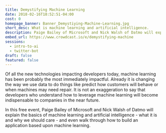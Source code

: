 ```yaml
---
title: Demystifying Machine Learning
date: 2018-02-16T18:52:51-04:00
cost: 0
homepage_banner: Banner_Demystiying-Machine-Learning.jpg
short_desc: What is machine learning and artificial intelligence.
description: Paige Bailey of Microsoft and Nick Walsh of Datmo will explain the basics of machine learning and artificial intelligence.
embed_url: https://www.crowdcast.io/e/demystifying-machine
sessions:
  - intro-to-ai
  - twitter-bot
draft: false
featured: false
---
```


Of all the new technologies impacting developers today, machine learning has been probably the most immediately impactful. Already it is changing the way we use data to do things like predict how customers will behave or when machines may need repair. It is not an exaggeration to say that developers who understand how to leverage machine learning will become indispensable to companies in the near future.

In this free event, Paige Bailey of Microsoft and Nick Walsh of Datmo will explain the basics of machine learning and artificial intelligence - what it is and why we should care - and even walk through how to build an application based upon machine learning.
